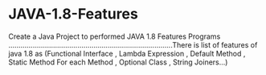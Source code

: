 # JAVA-1.8-Features
Create a Java Project to performed JAVA 1.8 Features Programs .................................................................................There is list of features of java 1.8 as  (Functional Interface , Lambda Expression , Default Method , Static Method For each Method , Optional Class , String Joiners...)
